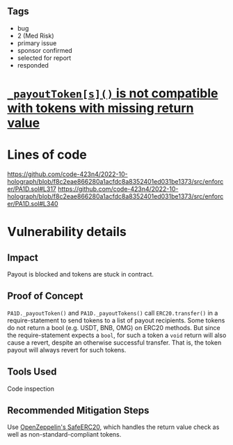 ## Tags

- bug
- 2 (Med Risk)
- primary issue
- sponsor confirmed
- selected for report
- responded

# [`_payoutToken[s]()` is not compatible with tokens with missing return value](https://github.com/code-423n4/2022-10-holograph-findings/issues/456) 

# Lines of code

https://github.com/code-423n4/2022-10-holograph/blob/f8c2eae866280a1acfdc8a8352401ed031be1373/src/enforcer/PA1D.sol#L317
https://github.com/code-423n4/2022-10-holograph/blob/f8c2eae866280a1acfdc8a8352401ed031be1373/src/enforcer/PA1D.sol#L340


# Vulnerability details



## Impact
Payout is blocked and tokens are stuck in contract.

## Proof of Concept
`PA1D._payoutToken()` and `PA1D._payoutTokens()` call `ERC20.transfer()` in a require-statement to send tokens to a list of payout recipients.
Some tokens do not return a bool (e.g. USDT, BNB, OMG) on ERC20 methods. But since the require-statement expects a `bool`, for such a token a `void` return will also cause a revert, despite an otherwise successful transfer. That is, the token payout will always revert for such tokens.

## Tools Used
Code inspection

## Recommended Mitigation Steps
Use [OpenZeppelin's SafeERC20](https://github.com/OpenZeppelin/openzeppelin-contracts/blob/master/contracts/token/ERC20/utils/SafeERC20.sol), which handles the return value check as well as non-standard-compliant tokens.